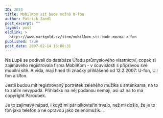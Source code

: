 ```yaml
---
ID: 2074
title: MobilKom síť bude možná U-fon
author: Patrick Zandl
post_excerpt: ""
layout: post
oldlink: >
  https://www.marigold.cz/item/mobilkom-sit-bude-mozna-u-fon
published: true
post_date: 2007-02-14 16:08:31
---
```

<texy>Na Lupě se podívali do databáze Úřadu průmyslového vlastnictví, copak si zajímavého registrovala firma MobilKom - v souvislosti s přípravou své mobilní sítě. A vida, mají hned tři značky přihlášené od 12.2.2007: U-fon, U : fon a Ufon. 

Jestli budou mít registrovaný portrétek zeleného mužíka s anténkama, na to to zatím nevypadá. Přihlášku na něj podanou nemají, asi už na to má copyright Paroubek. 

Je to zajímavý nápad, i když mi pár pikovteřin trvalo, než mi došlo, že je to fon jako telefon a ne opravdu jako zelenomužík...